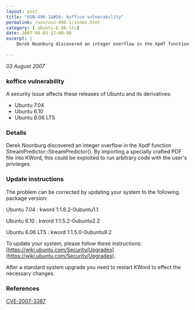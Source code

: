 ```yaml
---
layout: post
title: "USN-496-1&#58; koffice vulnerability"
permalink: /usn/usn-496-1/index.html
category: [ ubuntu-6.06-lts]
date: 2007-08-03 12:00:00
excerpt: |
    Derek Noonburg discovered an integer overflow in the Xpdf function StreamPredictor::StreamPredictor(). By importing a specially crafted PDF file into KWord, this could be exploited to run arbitrary code with the user&#39;s privileges.
    
--- 
```

 
 

*03 August 2007*

### koffice vulnerability

A security issue affects these releases of Ubuntu and its derivatives:

* Ubuntu 7.04
* Ubuntu 6.10
* Ubuntu 6.06 LTS

### Details

Derek Noonburg discovered an integer overflow in the Xpdf function StreamPredictor::StreamPredictor(). By importing a specially crafted PDF file into KWord, this could be exploited to run arbitrary code with the user&#39;s privileges.

### Update instructions

The problem can be corrected by updating your system to the following package version:

Ubuntu 7.04
 : kword <span>1:1.6.2-0ubuntu1.1</span>

Ubuntu 6.10
 : kword <span>1:1.5.2-0ubuntu2.2</span>

Ubuntu 6.06 LTS
 : kword <span>1:1.5.0-0ubuntu9.2</span>

To update your system, please follow these instructions: [https://wiki.ubuntu.com/Security/Upgrades](https://wiki.ubuntu.com/Security/Upgrades).

After a standard system upgrade you need to restart KWord to effect the necessary changes.

### References

 
 [CVE-2007-3387](http://people.ubuntu.com/~ubuntu-security/cve/CVE-2007-3387)
 


